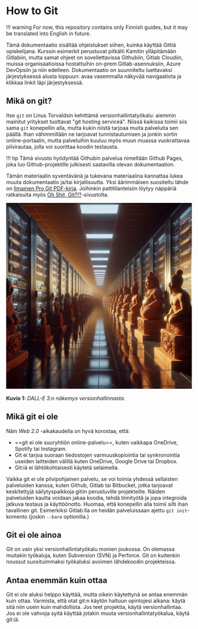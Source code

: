 # How to Git

!!! warning
    For now, this repository contains only Finnish guides, but it may be translated into English in future.

Tämä dokumentaatio sisältää ohjeistukset siihen, kuinka käyttää Gittiä opiskelijana. Kurssin esimerkit perustuvat pitkälti Kamitin ylläpitämään Gitlabiin, mutta samat ohjeet on sovellettavissa Githubiin, Gitlab Cloudiin, muissa organisaatioissa hostattuihin on-prem Gitlab-asennuksiin, Azure DevOpsiin ja niin edelleen. Dokumentaatio on suunniteltu luettavaksi järjestyksessä alusta loppuun: avaa vasemmalla näkyvää navigaatiota ja klikkaa linkit läpi järjestyksessä.

## Mikä on git?

Itse `git` on Linus Torvaldsin kehittämä versionhallintatyökalu: aiemmin mainitut yritykset tuottavat "git hosting serviceä". Niissä kaikissa toimii siis sama `git` konepellin alla, mutta kukin niistä tarjoaa muita palveluita sen päällä. Ihan vähimmillään ne tarjoavat tunnistautumisen ja jonkin sortin online-portaalin, mutta palveluihin kuuluu myös muun muassa vuokrattavaa pilvirautaa, jolla voi suorittaa koodin testausta. 

!!! tip
    Tämä sivusto hyödyntää Githubin palvelua nimeltään Github Pages, joka luo Github-projektille julkisesti saatavilla olevan dokumentaation.

Tämän materiaalin syventävänä ja tukevana materiaalina kannattaa lukea muuta dokumentaatio ja/tai kirjallisuutta. Yksi äärimmäisen suositeltu lähde on [Ilmainen Pro Git PDF-kirja](https://git-scm.com/book/en/v2). Joihinkin pattitilanteisiin löytyy näppäriä ratkaisuita myös [Oh Shit, Git?!?](https://ohshitgit.com/)-sivustolta.

![Git versionhallinta](images/dalle_git_terracotta.jpg)

**Kuvio 1:** *DALL-E 3:n näkemys versionhallinnasta.*

## Mikä git ei ole

Näin *Web 2.0* -aikakaudella on hyvä korostaa, että: 

* ==git ei ole suuryhtiön online-palvelu==, kuten vaikkapa OneDrive, Spotify tai Instagram. 
* Git ei tarjoa suoraan tiedostojen varmuuskopiointia tai synkronointia useiden laitteiden välillä kuten OneDrive, Google Drive tai Dropbox. 
* Git:iä ei lähtökohtaisesti käytetä selaimella.

Vaikka git ei ole pilvipohjainen palvelu, se voi toimia yhdessä sellaisten palveluiden kanssa, kuten Github, Gitlab tai Bitbucket, jotka tarjoavat keskitettyjä säilytyspaikkoja gitiin perustuville projekteille. Näiden palveluiden kautta voidaan jakaa koodia, tehdä tiimityötä ja jopa integroida jatkuva testaus ja käyttöönotto. Huomaa, että konepellin alla toimii silti ihan tavallinen git. Esimerkiksi Gitlab:lla on heidän palveluissaan ajettu `git init`-komento (joskin `--bare` optionilla.)

## Git ei ole ainoa

Git on vain yksi versionhallintatyökalu monien joukossa. On olemassa muitakin työkaluja, kuten Subversion (SVN) ja Perforce. Git on kuitenkin noussut suosituimmaksi työkaluksi avoimen lähdekoodin projekteissa.

## Antaa enemmän kuin ottaa

Git ei ole aluksi helppo käyttää, mutta oikein käytettynä se antaa enemmän kuin ottaa. Varmista, että otat git:n käytön haltuun opintojesi aikana: käytä sitä niin usein kuin mahdollista. Jos teet projektia, käytä versionhallintaa. Jos ei ole vahvoja syitä käyttää jotakin muuta versionhallintatyökalua, käytä git:iä.
